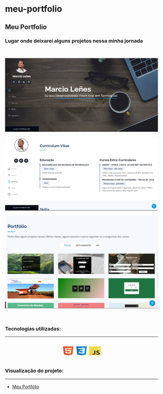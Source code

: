 # meu-portfolio

## Meu Portfolio
### Lugar onde deixarei alguns projetos nessa minha jornada
<br>
<p float="center">
  <img src="screenshot.do.projeto.jpg"></img><p>
  <img src="screenshot.do.projeto2.jpg"></img><p>
  <img src="screenshot.do.projeto3.jpg"></img>
</p>
<br>

### Tecnologias utilizadas:
<hr>
<br>
<div align="center">
  <img align="center" alt="HTML" height="30" width="40" src="https://raw.githubusercontent.com/devicons/devicon/master/icons/html5/html5-original.svg">
  <img align="center" alt="CSS" height="30" width="40" src="https://raw.githubusercontent.com/devicons/devicon/master/icons/css3/css3-original.svg">
  <img align="center" alt="JavaScript" height="30" width="40" src="https://raw.githubusercontent.com/devicons/devicon/master/icons/javascript/javascript-original.svg">
</div>
<br>

### Visualização do projeto: <hr>

- [Meu Portfólio](https://marcio-meuportfolio.netlify.app//)
